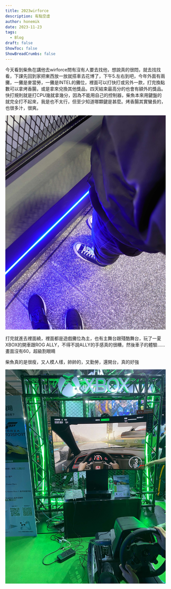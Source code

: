 ```yaml
---
title: 2023wirforce
description: 有點空虛
author: honemik
date: 2023-11-23
tags:
  - Blog 
draft: false
ShowToc: false
ShowBreadCrumbs: false
---
```


今天看到柴魚在講他去wirforce問有沒有人要去找他，想說真的很悶，就去找找看，下課先回到家把東西放一放就搭車去花博了，下午5.左右到吧，今年外面有兩攤，一攤是麥當勞，一攤是INTEL的攤位，裡面可以打快打或另外一款，打完換點數可以拿烤香腸，或是拿來兌換其他獎品，四天結束最高分的也會有額外的獎品。快打規則就是打CPU幾就拿幾分，因為不能用自己的控制器，柴魚本來用鍵盤的就完全打不起來，我是也不太行，但至少知道哪顆鍵是甚麼。烤香腸其實蠻長的，也很多汁，很爽。

![腳交](/img/post/2023-11-23-01.jpg)

打完就進去裡面繞，裡面都是遊戲攤位為主，也有主舞台跟殘酷舞台，玩了一夏XBOX的開車跟ROG ALLY，不得不說ALLY的手感真的很糟，然後車子的體驗......畫面沒有60，超級割眼睛

柴魚真的是很瘦，又人模人樣，帥帥的，又勤勞，還開台，真的好強


![我開車車](/img/post/2023-11-23-02.jpg)